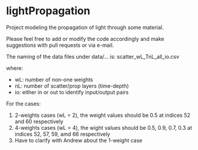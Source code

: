 # lightPropagation
Project modeling the propagation of light through some material.

Please feel free to add or modify the code accordingly and make suggestions with pull requests or via e-mail.


The naming of the data files under data/... is:
scatter_wL_TnL_all_io.csv

where:
- wL: number of non-one weights
- nL: number of scatter/prop layers (time-depth)
- io: either in or out to identify input/output pairs

For the cases:
1. 2-weights cases (wL = 2), the weight values should be 0.5 at indices 52 and 60 respectively
2. 4-weights cases (wL = 4), the wight values should be 0.5, 0.9, 0.7, 0.3 at indices 52, 57, 59, amd 66 respectively
3. Have to clarify with Andrew about the 1-weight case
